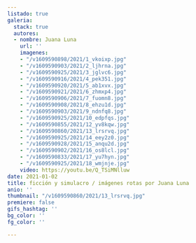 ```yaml
---
listado: true
galeria:
  stack: true
  autores:
  - nombre: Juana Luna
    url: ''
    imagenes:
    - "/v1609590898/2021/1_vkoixp.jpg"
    - "/v1609590903/2021/2_ljhrna.jpg"
    - "/v1609590925/2021/3_jglvc6.jpg"
    - "/v1609590916/2021/4_pek351.jpg"
    - "/v1609590920/2021/5_ab1xvx.jpg"
    - "/v1609590921/2021/6_zhmxp4.jpg"
    - "/v1609590906/2021/7_fuomn8.jpg"
    - "/v1609590908/2021/8_ehzu1d.jpg"
    - "/v1609590903/2021/9_ndnfq8.jpg"
    - "/v1609590925/2021/10_edpfqs.jpg"
    - "/v1609590855/2021/12_yv8kqw.jpg"
    - "/v1609590860/2021/13_lrsrvq.jpg"
    - "/v1609590925/2021/14_eey2z0.jpg"
    - "/v1609590928/2021/15_anqu2d.jpg"
    - "/v1609590902/2021/16_os8lcl.jpg"
    - "/v1609590833/2021/17_yu7hyn.jpg"
    - "/v1609590925/2021/18_wmjnje.jpg"
    video: https://youtu.be/Q_TSiMNlluw
date: 2021-01-02
title: ficción y simulacro / imágenes rotas por Juana Luna
anio: ''
thumbnail: "/v1609590860/2021/13_lrsrvq.jpg"
premiere: false
gifs_hashtag: ''
bg_color: ''
fg_color: ''

---
```

